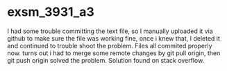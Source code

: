 # exsm_3931_a3

I had some trouble committing the text file, so I manually uploaded it via github to make sure the file was working fine, once i knew that, I deleted it and continued to trouble shoot the problem.  Files all commited properly now.
turns out i had to merge some remote changes by git pull origin, then git push origin solved the problem.  Solution found on stack overflow.

